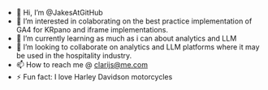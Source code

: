 - 👋 Hi, I’m @JakesAtGitHub
- 👀 I’m interested in colaborating on the best practice implementation of GA4 for KRpano and iframe implementations. 
- 🌱 I’m currently learning as much as i can about analytics and LLM
- 💞️ I’m looking to collaborate on analytics and LLM platforms where it may be used in the hospitality industry.
- 📫 How to reach me @ clarijs@me.com
- ⚡ Fun fact: I love Harley Davidson motorcycles 
  

<!---
JakesAtGitHub/JakesAtGitHub is a ✨ special ✨ repository because its `README.md` (this file) appears on your GitHub profile.
You can click the Preview link to take a look at your changes.
--->
